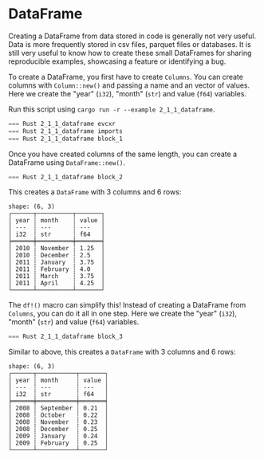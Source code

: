 # DataFrame

Creating a DataFrame from data stored in code is generally not very useful. Data is more frequently stored in csv files, parquet files or databases. It is still very useful to know how to create these small DataFrames for sharing reproducible examples, showcasing a feature or identifying a bug. 

To create a DataFrame, you first have to create `Columns`. You can create columns with `Column::new()` and passing a name and an vector of values. Here we create the "year" (`i32`), "month" (`str`) and value (`f64`) variables.

Run this script using `cargo run -r --example 2_1_1_dataframe`.

```Rust
=== Rust 2_1_1_dataframe evcxr
=== Rust 2_1_1_dataframe imports
=== Rust 2_1_1_dataframe block_1
```

Once you have created columns of the same length, you can create a DataFrame using `DataFrame::new()`.

```Rust
=== Rust 2_1_1_dataframe block_2
```

This creates a `DataFrame` with 3 columns and 6 rows:

```
shape: (6, 3)
┌──────┬──────────┬───────┐
│ year ┆ month    ┆ value │
│ ---  ┆ ---      ┆ ---   │
│ i32  ┆ str      ┆ f64   │
╞══════╪══════════╪═══════╡
│ 2010 ┆ November ┆ 1.25  │
│ 2010 ┆ December ┆ 2.5   │
│ 2011 ┆ January  ┆ 3.75  │
│ 2011 ┆ February ┆ 4.0   │
│ 2011 ┆ March    ┆ 3.75  │
│ 2011 ┆ April    ┆ 4.25  │
└──────┴──────────┴───────┘
```

The `df!()` macro can simplify this! Instead of creating a DataFrame from `Columns`, you can do it all in one step. Here we create the "year" (`i32`), "month" (`str`) and value (`f64`) variables.

```Rust
=== Rust 2_1_1_dataframe block_3
```

Similar to above, this creates a `DataFrame` with 3 columns and 6 rows:

```
shape: (6, 3)
┌──────┬───────────┬───────┐
│ year ┆ month     ┆ value │
│ ---  ┆ ---       ┆ ---   │
│ i32  ┆ str       ┆ f64   │
╞══════╪═══════════╪═══════╡
│ 2008 ┆ September ┆ 0.21  │
│ 2008 ┆ October   ┆ 0.22  │
│ 2008 ┆ November  ┆ 0.23  │
│ 2008 ┆ December  ┆ 0.25  │
│ 2009 ┆ January   ┆ 0.24  │
│ 2009 ┆ February  ┆ 0.25  │
└──────┴───────────┴───────┘
```

